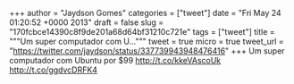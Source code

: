 
+++
author = "Jaydson Gomes"
categories = ["tweet"]
date = "Fri May 24 01:20:52 +0000 2013"
draft = false
slug = "170fcbce14390c8f9de201a68d64bf31210c721e"
tags = ["tweet"]
title = """Um super computador com U..."""
tweet = true
micro = true
tweet_url = "https://twitter.com/jaydson/status/337739943948476416"
+++
Um super computador com Ubuntu por $99 http://t.co/kkeVAscoUk http://t.co/ggdvcDRFK4
